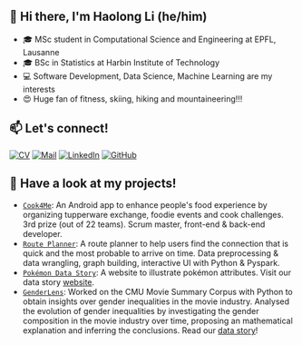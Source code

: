 ## 👋 Hi there, I'm Haolong Li (he/him)

* 🎓 MSc student in Computational Science and Engineering at EPFL, Lausanne
* 🎓 BSc in Statistics at Harbin Institute of Technology 
* 💻 Software Development, Data Science, Machine Learning are my interests
* 😍 Huge fan of fitness, skiing, hiking and mountaineering!!!


## 📫 Let's connect!

[![CV](https://img.shields.io/badge/-CV-yellow)](https://github.com/Tachi-67/Haolli/blob/main/CV_Haolong.pdf)
[![Mail](https://img.shields.io/badge/-Email-blue)](mailto:haolong.li@epfl.com)
[![LinkedIn](https://img.shields.io/badge/linkedin-%230077B5.svg?logo=linkedin&logoColor=white)](https://www.linkedin.com/in/haolong-li-3b6512256/)
[![GitHub](https://img.shields.io/badge/github-%23121011.svg?logo=github&logoColor=white)](https://www.github.com/Tachi-67)


## 🔨 Have a look at my projects!
* [`Cook4Me`](https://github.com/cook4me/android): An Android app to enhance people's food experience by organizing tupperware exchange, foodie events and cook challenges. 3rd prize (out of 22 teams). Scrum master, front-end & back-end developer.
* [`Route Planner`](https://github.com/Tachi-67/Route-Planner): A route planner to help users find the connection that is quick and the most probable to arrive on time. Data preprocessing & data wrangling, graph building, interactive UI with Python & Pyspark.
* [`Pokémon Data Story`](https://github.com/Tachi-67/pokemon-data-story): A website to illustrate pokémon attributes. Visit our data story [website](https://tachi-67.github.io/pokemon-data-story/).
* [`GenderLens`](https://github.com/epfl-ada/ada-2022-project-alldatapointaccurate): Worked on the CMU Movie Summary Corpus with Python to obtain insights over gender inequalities in the movie industry. Analysed the evolution of gender inequalities by investigating the gender
composition in the movie industry over time, proposing an mathematical explanation and inferring the conclusions. Read our [data story](https://zns2019.github.io/ADA-datastory/)!
